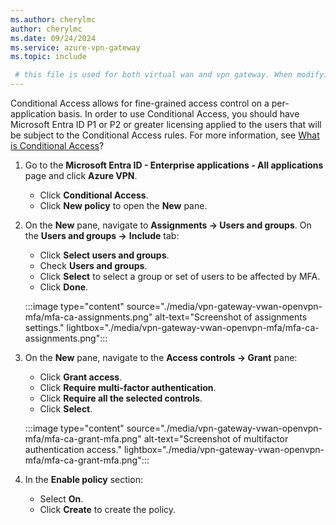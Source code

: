 ```yaml
---
ms.author: cherylmc
author: cherylmc
ms.date: 09/24/2024
ms.service: azure-vpn-gateway
ms.topic: include

 # this file is used for both virtual wan and vpn gateway. When modifying, make sure that your changes work for both environments.
---
```


Conditional Access allows for fine-grained access control on a per-application basis. In order to use Conditional Access, you should have Microsoft Entra ID P1 or P2 or greater licensing applied to the users that will be subject to the Conditional Access rules. For more information, see [What is Conditional Access](https://learn.microsoft.com/entra/identity/conditional-access/overview)?

1. Go to the **Microsoft Entra ID - Enterprise applications - All applications** page and click **Azure VPN**.

   - Click **Conditional Access**.
   - Click **New policy** to open the **New** pane.
1. On the **New** pane, navigate to **Assignments -> Users and groups**. On the **Users and groups ->** **Include** tab:

   - Click **Select users and groups**.
   - Check **Users and groups**.
   - Click **Select** to select a group or set of users to be affected by MFA.
   - Click **Done**.

   :::image type="content" source="./media/vpn-gateway-vwan-openvpn-mfa/mfa-ca-assignments.png" alt-text="Screenshot of assignments settings." lightbox="./media/vpn-gateway-vwan-openvpn-mfa/mfa-ca-assignments.png":::
1. On the **New** pane, navigate to the **Access controls -> Grant** pane:

   - Click **Grant access**.
   - Click **Require multi-factor authentication**.
   - Click **Require all the selected controls**.
   - Click **Select**.

   :::image type="content" source="./media/vpn-gateway-vwan-openvpn-mfa/mfa-ca-grant-mfa.png" alt-text="Screenshot of multifactor authentication access." lightbox="./media/vpn-gateway-vwan-openvpn-mfa/mfa-ca-grant-mfa.png":::
1. In the **Enable policy** section:

   - Select **On**.
   - Click **Create** to create the policy.
